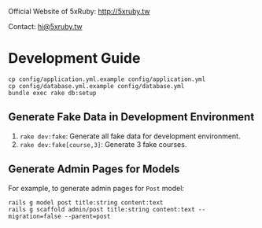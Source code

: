 Official Website of 5xRuby: http://5xruby.tw

Contact: hi@5xruby.tw

Development Guide
=================

```
cp config/application.yml.example config/application.yml
cp config/database.yml.example config/database.yml
bundle exec rake db:setup
```

Generate Fake Data in Development Environment
---------------------------------------------

1. `rake dev:fake`: Generate all fake data for development environment.
2. `rake dev:fake[course,3]`: Generate 3 fake courses.

Generate Admin Pages for Models
----------------------------

For example, to generate admin pages for `Post` model:

```
rails g model post title:string content:text
rails g scaffold admin/post title:string content:text --migration=false --parent=post
```